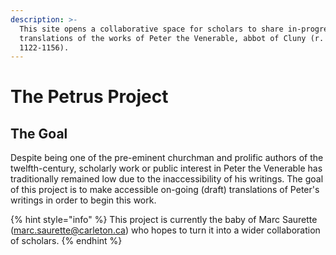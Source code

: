 ```yaml
---
description: >-
  This site opens a collaborative space for scholars to share in-progress
  translations of the works of Peter the Venerable, abbot of Cluny (r.
  1122-1156).
---
```


# The Petrus Project

## The Goal

Despite being one of the pre-eminent churchman and prolific authors of the twelfth-century, scholarly work or public interest in Peter the Venerable has traditionally remained low due to the inaccessibility of his writings. The goal of this project is to make accessible on-going \(draft\) translations of Peter's writings in order to begin this work. 

{% hint style="info" %}
 This project is currently the baby of Marc Saurette \(marc.saurette@carleton.ca\) who hopes to turn it into a wider collaboration of scholars. 
{% endhint %}



